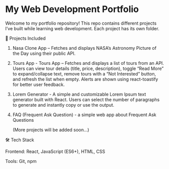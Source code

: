 # My Web Development Portfolio

Welcome to my portfolio repository!
This repo contains different projects I’ve built while learning web development.
Each project has its own folder.

📂 Projects Included

   1. Nasa Clone App – Fetches and displays NASA’s Astronomy Picture of the Day using their public API.
   2. Tours App - Tours App – Fetches and displays a list of tours from an API. Users can view tour details (title, price, description), toggle “Read More” to expand/collapse text, remove tours with a “Not Interested” button, and refresh the list when empty. Alerts are shown using react-toastify for better user feedback.
   3. Lorem Generator - A simple and customizable Lorem Ipsum text generator built with React. Users can select the number of paragraphs to generate and instantly copy or use the output.
   4. FAQ (Frequent Ask Question) - a simple web app about Frequent Ask Questions

      (More projects will be added soon...)

🛠️ Tech Stack

Frontend: React, JavaScript (ES6+), HTML, CSS

Tools: Git, npm
